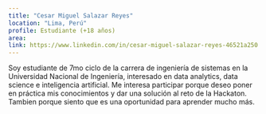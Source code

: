 ```yaml
---
title: "Cesar Miguel Salazar Reyes"
location: "Lima, Perú"
profile: Estudiante (+18 años)
area: 
link: https://www.linkedin.com/in/cesar-miguel-salazar-reyes-46521a250
---
```


Soy estudiante de 7mo ciclo de la carrera de ingeniería de sistemas en la Universidad Nacional de Ingeniería, interesado en data analytics, data science e inteligencia artificial. Me interesa participar porque deseo poner en práctica mis conocimientos y dar una solución al reto de la Hackaton. Tambien porque siento que es una oportunidad para aprender mucho más.